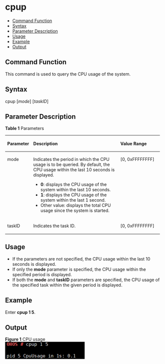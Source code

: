 # cpup<a name="EN-US_TOPIC_0000001051451546"></a>

-   [Command Function](#section1842161614217)
-   [Syntax](#section5629527427)
-   [Parameter Description](#section133651361023)
-   [Usage](#section156611948521)
-   [Example](#section68501605319)
-   [Output](#section19871522144219)

## Command Function<a name="section1842161614217"></a>

This command is used to query the CPU usage of the system.

## Syntax<a name="section5629527427"></a>

cpup \[_mode_\] \[_taskID_\]

## Parameter Description<a name="section133651361023"></a>

**Table  1**  Parameters

<a name="table3774mcpsimp"></a>
<table><thead align="left"><tr id="row3780mcpsimp"><th class="cellrowborder" valign="top" width="16%" id="mcps1.2.4.1.1"><p id="p3782mcpsimp"><a name="p3782mcpsimp"></a><a name="p3782mcpsimp"></a><strong id="b2691194217466"><a name="b2691194217466"></a><a name="b2691194217466"></a>Parameter</strong></p>
</th>
<th class="cellrowborder" valign="top" width="56.99999999999999%" id="mcps1.2.4.1.2"><p id="p3784mcpsimp"><a name="p3784mcpsimp"></a><a name="p3784mcpsimp"></a><strong id="b5417164517462"><a name="b5417164517462"></a><a name="b5417164517462"></a>Description</strong></p>
</th>
<th class="cellrowborder" valign="top" width="27%" id="mcps1.2.4.1.3"><p id="p3786mcpsimp"><a name="p3786mcpsimp"></a><a name="p3786mcpsimp"></a><strong id="b10469421112910"><a name="b10469421112910"></a><a name="b10469421112910"></a>Value Range</strong></p>
</th>
</tr>
</thead>
<tbody><tr id="row3787mcpsimp"><td class="cellrowborder" valign="top" width="16%" headers="mcps1.2.4.1.1 "><p id="p3789mcpsimp"><a name="p3789mcpsimp"></a><a name="p3789mcpsimp"></a>mode</p>
</td>
<td class="cellrowborder" valign="top" width="56.99999999999999%" headers="mcps1.2.4.1.2 "><p id="p168830912393"><a name="p168830912393"></a><a name="p168830912393"></a>Indicates the period in which the CPU usage is to be queried. By default, the CPU usage within the last 10 seconds is displayed.</p>
<a name="ul115118371817"></a><a name="ul115118371817"></a><ul id="ul115118371817"><li><strong id="b125115372117"><a name="b125115372117"></a><a name="b125115372117"></a>0</strong>: displays the CPU usage of the system within the last 10 seconds.</li><li><strong id="b105118370110"><a name="b105118370110"></a><a name="b105118370110"></a>1</strong>: displays the CPU usage of the system within the last 1 second.</li><li>Other value: displays the total CPU usage since the system is started.</li></ul>
</td>
<td class="cellrowborder" valign="top" width="27%" headers="mcps1.2.4.1.3 "><p id="p3794mcpsimp"><a name="p3794mcpsimp"></a><a name="p3794mcpsimp"></a>[0, 0xFFFFFFFF]</p>
</td>
</tr>
<tr id="row3795mcpsimp"><td class="cellrowborder" valign="top" width="16%" headers="mcps1.2.4.1.1 "><p id="p3797mcpsimp"><a name="p3797mcpsimp"></a><a name="p3797mcpsimp"></a>taskID</p>
</td>
<td class="cellrowborder" valign="top" width="56.99999999999999%" headers="mcps1.2.4.1.2 "><p id="p3799mcpsimp"><a name="p3799mcpsimp"></a><a name="p3799mcpsimp"></a>Indicates the task ID.</p>
</td>
<td class="cellrowborder" valign="top" width="27%" headers="mcps1.2.4.1.3 "><p id="p3802mcpsimp"><a name="p3802mcpsimp"></a><a name="p3802mcpsimp"></a>[0, 0xFFFFFFFF]</p>
</td>
</tr>
</tbody>
</table>

## Usage<a name="section156611948521"></a>

-   If the parameters are not specified, the CPU usage within the last 10 seconds is displayed.
-   If only the  **mode**  parameter is specified, the CPU usage within the specified period is displayed.
-   If both the  **mode**  and  **taskID**  parameters are specified, the CPU usage of the specified task within the given period is displayed.

## Example<a name="section68501605319"></a>

Enter  **cpup 1 5**.

## Output<a name="section19871522144219"></a>

**Figure  1**  CPU usage<a name="fig1251224812504"></a>  
![](figures/cpu-usage.png "cpu-usage")

